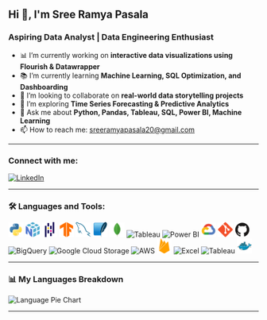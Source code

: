 ## Hi 👋, I'm Sree Ramya Pasala  
### Aspiring Data Analyst | Data Engineering Enthusiast

- 📊 I’m currently working on **interactive data visualizations using Flourish & Datawrapper**
- 📚 I’m currently learning **Machine Learning, SQL Optimization, and Dashboarding**
- 🤝 I’m looking to collaborate on **real-world data storytelling projects**
- 🧠 I’m exploring **Time Series Forecasting & Predictive Analytics**
- 💬 Ask me about **Python, Pandas, Tableau, SQL, Power BI, Machine Learning**
- 📫 How to reach me: [sreeramyapasala20@gmail.com](mailto:your.email@example.com)

---

### Connect with me:

[![LinkedIn](https://img.shields.io/badge/LinkedIn-%230077B5.svg?style=flat&logo=linkedin&logoColor=white)](https://linkedin.com/in/sree-ramya-04b1a31ba/)  

---

### 🛠️ Languages and Tools:

<p align="left">
  <img src="https://raw.githubusercontent.com/devicons/devicon/master/icons/python/python-original.svg" alt="Python" width="30"/>
  <img src="https://raw.githubusercontent.com/devicons/devicon/master/icons/numpy/numpy-original.svg" alt="NumPy" width="30"/>
  <img src="https://raw.githubusercontent.com/devicons/devicon/master/icons/pandas/pandas-original.svg" alt="Pandas" width="30"/>
  <img src="https://raw.githubusercontent.com/devicons/devicon/master/icons/tensorflow/tensorflow-original.svg" alt="TensorFlow" width="30"/>
  <img src="https://raw.githubusercontent.com/devicons/devicon/master/icons/mysql/mysql-original.svg" alt="MySQL" width="30"/>
  <img src="https://raw.githubusercontent.com/devicons/devicon/master/icons/sqlite/sqlite-original.svg" alt="SQLite" width="30"/>
  <img src="https://raw.githubusercontent.com/devicons/devicon/master/icons/mongodb/mongodb-original.svg" alt="MongoDB" width="30"/>
  <img src="https://img.shields.io/badge/Tableau-E97627?style=flat&logo=Tableau&logoColor=white" alt="Tableau" height="25"/>
  <img src="https://img.shields.io/badge/Power BI-F2C811?style=flat&logo=Power%20BI&logoColor=black" alt="Power BI" height="25"/>
  <img src="https://raw.githubusercontent.com/devicons/devicon/master/icons/googlecloud/googlecloud-original.svg" alt="GCP" width="30"/>
  <img src="https://raw.githubusercontent.com/devicons/devicon/master/icons/git/git-original.svg" alt="Git" width="30"/>
  <img src="https://raw.githubusercontent.com/devicons/devicon/master/icons/github/github-original.svg" alt="GitHub" width="30"/>
  <img src="https://img.shields.io/badge/BigQuery-4285F4?style=flat&logo=googlecloud&logoColor=white" alt="BigQuery" height="25"/>
  <img src="https://img.shields.io/badge/Cloud%20Storage-4285F4?style=flat&logo=googlecloud&logoColor=white" alt="Google Cloud Storage" height="25"/>
  <img src="https://img.shields.io/badge/AWS-232F3E?style=flat&logo=amazon-aws&logoColor=white" alt="AWS" height="25"/>
  <img src="https://raw.githubusercontent.com/devicons/devicon/master/icons/firebase/firebase-plain.svg" alt="Firebase" width="30"/>
  <img src="https://img.shields.io/badge/Microsoft%20Excel-217346?style=flat&logo=microsoftexcel&logoColor=white" alt="Excel" height="25"/>
  <img src="https://img.shields.io/badge/Tableau-E97627?style=flat&logo=Tableau&logoColor=white" alt="Tableau" height="25"/>
  <img src="https://raw.githubusercontent.com/devicons/devicon/master/icons/docker/docker-original.svg" alt="Docker" width="30"/>
  
</p>

---

### 📊 My Languages Breakdown

<img src="https://quickchart.io/chart?c={type:'doughnut',data:{labels:['Python','SQL','Tableau','C plus plus'],datasets:[{data:[40,30,20,10]}]}}" alt="Language Pie Chart" width="300"/>

---
